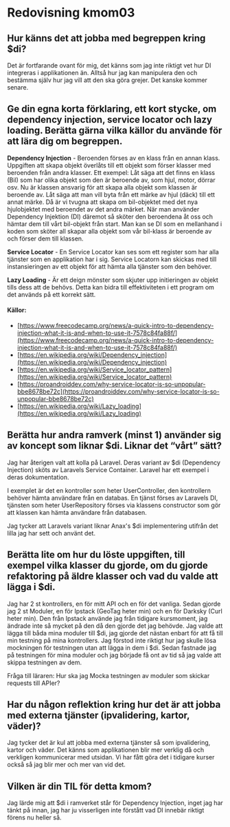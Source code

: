 ---
---

# Redovisning kmom03

## Hur känns det att jobba med begreppen kring \$di?

Det är fortfarande ovant för mig, det känns som jag inte riktigt vet hur DI integreras i applikationen än. Alltså hur jag kan manipulera den och bestämma själv hur jag vill att den ska göra grejer. Det kanske kommer senare.

## Ge din egna korta förklaring, ett kort stycke, om dependency injection, service locator och lazy loading. Berätta gärna vilka källor du använde för att lära dig om begreppen.

**Dependency Injection** - Beroenden förses av en klass från en annan klass. Uppgiften att skapa objekt överlåts till ett objekt som förser klasser med beroenden från andra klasser. Ett exempel:
Låt säga att det finns en klass (Bil) som har olika objekt som den är beroende av, som hjul, motor, dörrar osv. Nu är klassen ansvarig för att skapa alla objekt som klassen är beroende av. Låt säga att man vill byta från ett märke av hjul (däck) till ett annat märke. Då är vi tvugna att skapa om bil-objektet med det nya hjulobjektet med beroendet av det andra märket. När man använder Dependency Injektion (DI) däremot så sköter den beroendena åt oss och hämtar dem till vårt bil-objekt från start. Man kan se DI som en mellanhand i koden som sköter all skapar alla objekt som vår bil-klass är beroende av och förser dem till klassen.

**Service Locator** - En Service Locator kan ses som ett register som har alla tjänster som en applikation har i sig. Service Locatorn kan skickas med till instansieringen av ett objekt för att hämta alla tjänster som den behöver.

**Lazy Loading** - Är ett deign mönster som skjuter upp initieringen av objekt tills dess att de behövs. Detta kan bidra till effektiviteten i ett program om det används på ett korrekt sätt.

#### Källor:

-   [https://www.freecodecamp.org/news/a-quick-intro-to-dependency-injection-what-it-is-and-when-to-use-it-7578c84fa88f/](https://www.freecodecamp.org/news/a-quick-intro-to-dependency-injection-what-it-is-and-when-to-use-it-7578c84fa88f/)
-   [https://en.wikipedia.org/wiki/Dependency_injection](https://en.wikipedia.org/wiki/Dependency_injection)
-   [https://en.wikipedia.org/wiki/Service_locator_pattern](https://en.wikipedia.org/wiki/Service_locator_pattern)
-   [https://proandroiddev.com/why-service-locator-is-so-unpopular-bbe8678be72c](https://proandroiddev.com/why-service-locator-is-so-unpopular-bbe8678be72c)
-   [https://en.wikipedia.org/wiki/Lazy_loading](https://en.wikipedia.org/wiki/Lazy_loading)

## Berätta hur andra ramverk (minst 1) använder sig av koncept som liknar \$di. Liknar det “vårt” sätt?

Jag har återigen valt att kolla på Laravel. Deras variant av \$di (Dependency Injection) sköts av Laravels Service Container. Laravel har ett exempel i deras dokumentation.

I exemplet är det en kontroller som heter UserController, den kontrollern behöver hämta användare från en databas. En tjänst förses av Laravels DI, tjänsten som heter UserRepository förses via klassens constructor som gör att klassen kan hämta användare från databasen.

Jag tycker att Laravels variant liknar Anax's \$di implementering utifrån det lilla jag har sett och använt det.

## Berätta lite om hur du löste uppgiften, till exempel vilka klasser du gjorde, om du gjorde refaktoring på äldre klasser och vad du valde att lägga i \$di.

Jag har 2 st kontrollers, en för mitt API och en för det vanliga. Sedan gjorde jag 2 st Moduler, en för Ipstack (GeoTag heter min) och en för Darksky (Curl heter min). Den från Ipstack använde jag från tidigare kursmoment, jag ändrade inte så mycket på den då den gjorde det jag behövde. Jag valde att lägga till båda mina moduler till $di, jag gjorde det nästan enbart för att få till min testning på mina kontrollers. Jag förstod inte riktigt hur jag skulle lösa mockningen för testningen utan att lägga in dem i $di. Sedan fastnade jag på testningen för mina moduler och jag började få ont av tid så jag valde att skippa testningen av dem.

Fråga till läraren: Hur ska jag Mocka testningen av moduler som skickar requests till APIer?

## Har du någon reflektion kring hur det är att jobba med externa tjänster (ipvalidering, kartor, väder)?

Jag tycker det är kul att jobba med externa tjänster så som ipvalidering, kartor och väder. Det känns som applikationen blir mer verklig då och verkligen kommunicerar med utsidan. Vi har fått göra det i tidigare kurser också så jag blir mer och mer van vid det.

## Vilken är din TIL för detta kmom?

Jag lärde mig att \$di i ramverket står för Dependency Injection, inget jag har tänkt på innan, jag har ju visserligen inte förstått vad DI innebär riktigt förens nu heller så.

